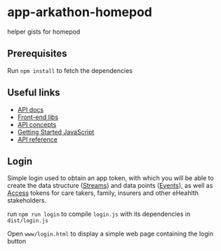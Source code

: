 # app-arkathon-homepod
helper gists for homepod

## Prerequisites

Run `npm install` to fetch the dependencies

## Useful links

- [API docs](https://api.pryv.com)
- [Front-end libs](https://api.pryv.com/code-libraries/)
- [API concepts](https://api.pryv.com/concepts/)
- [Getting Started JavaScript](https://api.pryv.com/getting-started/javascript/)
- [API reference](https://api.pryv.com/reference)

## Login

Simple login used to obtain an app token, with which you will be able to create the data structure ([Streams](http://api.pryv.com/getting-started/javascript/#manage-streams)) and data
points ([Events](http://api.pryv.com/getting-started/javascript/#manage-events)), as well as [Access](http://api.pryv.com/getting-started/javascript/#manage-accesses) tokens for care takers, family, insurers and other eHeahlth stakeholders.

run `npm run login` to compile `login.js` with its dependencies in `dist/login.js`

Open `www/login.html` to display a simple web page containing the login button


